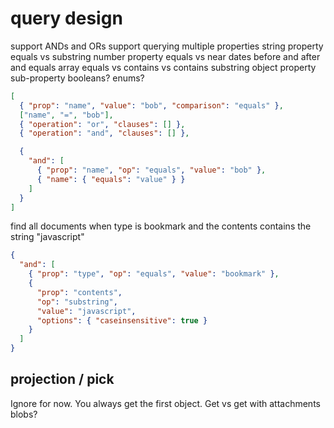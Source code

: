 # query design

support ANDs and ORs
support querying multiple properties
string property equals vs substring
number property equals vs near
dates before and after and equals
array equals vs contains vs contains substring
object property sub-property
booleans?
enums?

```json
[
  { "prop": "name", "value": "bob", "comparison": "equals" },
  ["name", "=", "bob"],
  { "operation": "or", "clauses": [] },
  { "operation": "and", "clauses": [] },

  {
    "and": [
      { "prop": "name", "op": "equals", "value": "bob" },
      { "name": { "equals": "value" } }
    ]
  }
]
```

find all documents when type is bookmark and the contents contains the string "javascript"

```json
{
  "and": [
    { "prop": "type", "op": "equals", "value": "bookmark" },
    {
      "prop": "contents",
      "op": "substring",
      "value": "javascript",
      "options": { "caseinsensitive": true }
    }
  ]
}
```

## projection / pick

Ignore for now. You always get the first object.
Get vs get with attachments blobs?
